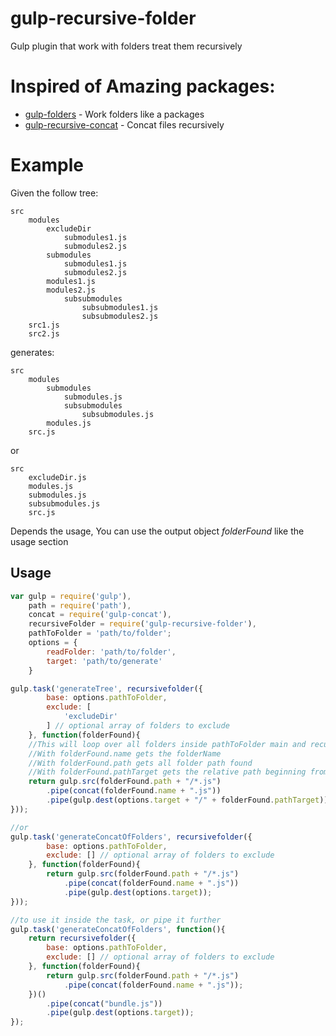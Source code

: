# gulp-recursive-folder
Gulp plugin that work with folders treat them recursively

# Inspired of Amazing packages:
- [gulp-folders](https://www.npmjs.com/package/gulp-folders) - Work folders like a packages
- [gulp-recursive-concat](https://www.npmjs.com/package/gulp-recursive-concat) -  Concat files recursively

# Example

Given the follow tree:

```
src
    modules
        excludeDir
            submodules1.js
            submodules2.js
        submodules
            submodules1.js
            submodules2.js
        modules1.js
        modules2.js
            subsubmodules
                subsubmodules1.js
                subsubmodules2.js
    src1.js
    src2.js
```

generates:

```
src
    modules
        submodules
            submodules.js
            subsubmodules
                subsubmodules.js
        modules.js
    src.js
```

or

```
src
    excludeDir.js
    modules.js
    submodules.js
    subsubmodules.js
    src.js
```

Depends the usage, You can use the output object *folderFound* like the usage section

## Usage

```javascript
var gulp = require('gulp'),
    path = require('path'),
    concat = require('gulp-concat'),
    recursiveFolder = require('gulp-recursive-folder'),
    pathToFolder = 'path/to/folder';
    options = {
        readFolder: 'path/to/folder',
        target: 'path/to/generate'
    }

gulp.task('generateTree', recursivefolder({
        base: options.pathToFolder,
        exclude: [
            'excludeDir'
        ] // optional array of folders to exclude
    }, function(folderFound){
    //This will loop over all folders inside pathToFolder main and recursively on the children folders, secondary
    //With folderFound.name gets the folderName
    //With folderFound.path gets all folder path found
    //With folderFound.pathTarget gets the relative path beginning from options.pathFolder
    return gulp.src(folderFound.path + "/*.js")
        .pipe(concat(folderFound.name + ".js"))
        .pipe(gulp.dest(options.target + "/" + folderFound.pathTarget));
}));

//or
gulp.task('generateConcatOfFolders', recursivefolder({
        base: options.pathToFolder,
        exclude: [] // optional array of folders to exclude
    }, function(folderFound){
        return gulp.src(folderFound.path + "/*.js")
            .pipe(concat(folderFound.name + ".js"))
            .pipe(gulp.dest(options.target));
}));

//to use it inside the task, or pipe it further
gulp.task('generateConcatOfFolders', function(){
    return recursivefolder({
        base: options.pathToFolder,
        exclude: [] // optional array of folders to exclude
    }, function(folderFound){
        return gulp.src(folderFound.path + "/*.js")
            .pipe(concat(folderFound.name + ".js"));
    })()
        .pipe(concat("bundle.js"))
        .pipe(gulp.dest(options.target));
});
```

